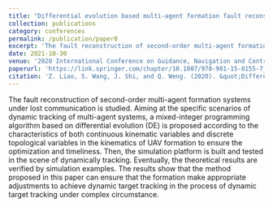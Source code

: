 ```yaml
---
title: "Differential evolution based multi-agent formation fault reconstruction"
collection: publications
category: conferences
permalink: /publication/paper8
excerpt: 'The fault reconstruction of second-order multi-agent formation systems under lost communication is studied.'
date: 2021-10-30
venue: '2020 International Conference on Guidance, Navigation and Control (ICGNC 2020)'
paperurl: 'https://link.springer.com/chapter/10.1007/978-981-15-8155-7_191'
citation: 'Z. Liao, S. Wang, J. Shi, and Q. Weng. (2020). &quot;Differential evolution based multi-agent formation fault reconstruction.&quot; <i>2020 International Conference on Guidance, Navigation and Control (ICGNC 2020)</i>, pp. 2273-2285.'
---
```


The fault reconstruction of second-order multi-agent formation systems under lost communication is studied. Aiming at the specific scenarios of dynamic tracking of multi-agent systems, a mixed-integer programming algorithm based on differential evolution (DE) is proposed according to the characteristics of both continuous kinematic variables and discrete topological variables in the kinematics of UAV formation to ensure the optimization and timeliness. Then, the simulation platform is built and tested in the scene of dynamically tracking. Eventually, the theoretical results are verified by simulation examples. The results show that the method proposed in this paper can ensure that the formation make appropriate adjustments to achieve dynamic target tracking in the process of dynamic target tracking under complex circumstance.
